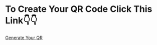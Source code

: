 # To Create Your QR Code Click This Link👇👇
[Generate Your QR](https://projectpustak.github.io/QR-Code-Generator.github.io/)
